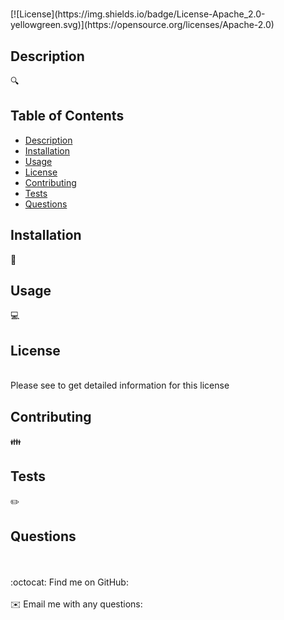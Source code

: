 <h1></h1>
  [![License](https://img.shields.io/badge/License-Apache_2.0-yellowgreen.svg)](https://opensource.org/licenses/Apache-2.0)
 
  
  ## Description
  🔍 
  
  ## Table of Contents
  - [Description](#description)
  - [Installation](#installation)
  - [Usage](#usage)
  - [License](#license)
  - [Contributing](#contributing)
  - [Tests](#tests)
  - [Questions](#questions)
  
  ## Installation
  💾 
  
  ## Usage
  💻 
  
  ## License
  <br />
  Please see  to get detailed information for this license

  
  ## Contributing
  👪 
  
  ## Tests
  ✏️ 
  
  ## Questions
  <br />
  <br />
  :octocat: Find me on GitHub: <a href="https://github.com/" target="_blank"></a><br />
  <br />
  ✉️ Email me with any questions: <a href="mailto:" target="_blank"></a><br /><br />
